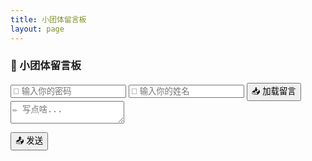 ```yaml
---
title: 小团体留言板
layout: page
---
```


<div id="chatBox">
  <h3>🍃 小团体留言板</h3>
  <input type="password" id="pwdInput" placeholder="🔑 输入你的密码" />
  <input type="text" id="nameInput" placeholder="📝 输入你的姓名" />
  <button onclick="loadMessages()">📥 加载留言</button>

  <div id="messages"></div>

  <textarea id="msgInput" placeholder="✏️ 写点啥..."></textarea>
  <button onclick="sendMessage()">📤 发送</button>
</div>


<link rel="stylesheet" href="/assets/styles/pm.css">
<script src="/assets/scripts/pm.js"></script>

